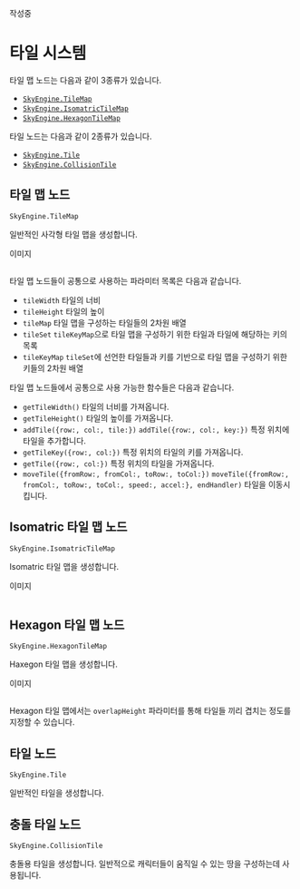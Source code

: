 작성중

# 타일 시스템

타일 맵 노드는 다음과 같이 3종류가 있습니다.
* [`SkyEngine.TileMap`](#타일-맵-노드)
* [`SkyEngine.IsomatricTileMap`](#isomatric-타일-맵-노드)
* [`SkyEngine.HexagonTileMap`](#hexagon-타일-맵-노드)

타일 노드는 다음과 같이 2종류가 있습니다.
* [`SkyEngine.Tile`](#타일-노드)
* [`SkyEngine.CollisionTile`](#충돌-타일-노드)

## 타일 맵 노드
`SkyEngine.TileMap`

일반적인 사각형 타일 맵을 생성합니다.

이미지

```javascript

```

타일 맵 노드들이 공통으로 사용하는 파라미터 목록은 다음과 같습니다.
- `tileWidth` 타일의 너비
- `tileHeight` 타일의 높이
- `tileMap` 타일 맵을 구성하는 타일들의 2차원 배열
- `tileSet` `tileKeyMap`으로 타일 맵을 구성하기 위한 타일과 타일에 해당하는 키의 목록
- `tileKeyMap` `tileSet`에 선언한 타일들과 키를 기반으로 타일 맵을 구성하기 위한 키들의 2차원 배열

타일 맵 노드들에서 공통으로 사용 가능한 함수들은 다음과 같습니다.
- `getTileWidth()` 타일의 너비를 가져옵니다.
- `getTileHeight()` 타일의 높이를 가져옵니다.
- `addTile({row:, col:, tile:})` `addTile({row:, col:, key:})` 특정 위치에 타일을 추가합니다.
- `getTileKey({row:, col:})` 특정 위치의 타일의 키를 가져옵니다.
- `getTile({row:, col:})` 특정 위치의 타일을 가져옵니다.
- `moveTile({fromRow:, fromCol:, toRow:, toCol:})` `moveTile({fromRow:, fromCol:, toRow:, toCol:, speed:, accel:}, endHandler)` 타일을 이동시킵니다.

## Isomatric 타일 맵 노드
`SkyEngine.IsomatricTileMap`

Isomatric 타일 맵을 생성합니다.

이미지

```javascript

```

## Hexagon 타일 맵 노드
`SkyEngine.HexagonTileMap`

Haxegon 타일 맵을 생성합니다.

이미지

```javascript

```

Hexagon 타일 맵에서는 `overlapHeight` 파라미터를 통해 타일들 끼리 겹치는 정도를 지정할 수 있습니다.

## 타일 노드
`SkyEngine.Tile`

일반적인 타일을 생성합니다.

## 충돌 타일 노드
`SkyEngine.CollisionTile`

충돌용 타일을 생성합니다. 일반적으로 캐릭터들이 움직일 수 있는 땅을 구성하는데 사용됩니다.

```javascript

```